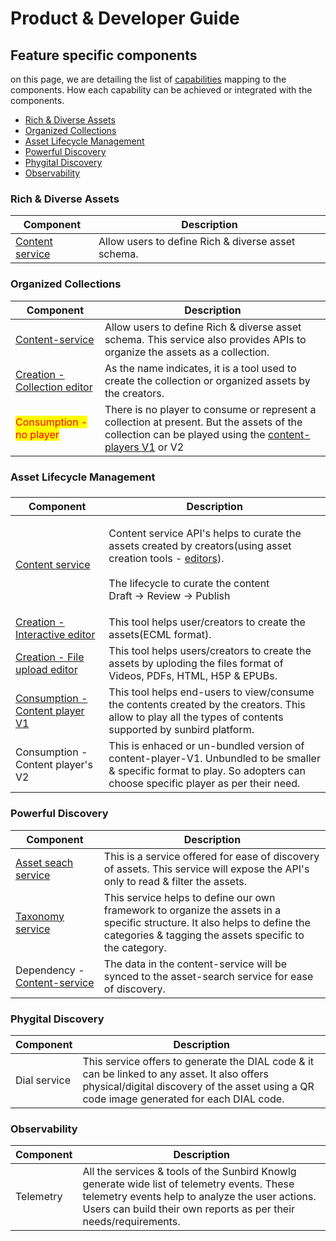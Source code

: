 # Product & Developer Guide

## Feature specific components

on this page, we are detailing the list of [capabilities](../capabilities/) mapping to the components. How each capability can be achieved or integrated with the components.

* [Rich & Diverse Assets](./#rich-and-diverse-assets)
* [Organized Collections](./#organized-collections)
* [Asset Lifecycle Management](./#asset-lifecycle-management)
* [Powerful Discovery](./#powerful-discovery)
* [Phygital Discovery](./#phygital-discovery)
* [Observability](./#observability)

### Rich & Diverse Assets

| Component                           | Description                                        |
| ----------------------------------- | -------------------------------------------------- |
| [Content service](content-service/) | Allow users to define Rich & diverse asset schema. |

### Organized Collections

| Component                                                     | Description                                                                                                                                                                       |
| ------------------------------------------------------------- | --------------------------------------------------------------------------------------------------------------------------------------------------------------------------------- |
| [Content-service](content-service/)                           | Allow users to define Rich & diverse asset schema. This service also provides APIs to organize the assets as a collection.                                                        |
| [Creation - Collection editor](editors/collection-editor-v2/) | As the name indicates, it is a tool used to create the collection or organized assets by the creators.                                                                            |
| <mark style="color:red;">Consumption - no player</mark>       | There is no player to consume or represent a collection at present. But the assets of the collection can be played using the [content-players V1](player/v1/common-player/) or V2 |

### Asset Lifecycle Management

###

| Component                                                   | Description                                                                                                                                                                                                        |
| ----------------------------------------------------------- | ------------------------------------------------------------------------------------------------------------------------------------------------------------------------------------------------------------------ |
| [Content service](content-service/)                         | <p>Content service API's helps to curate the assets created by creators(using asset creation tools - <a href="editors/">editors</a>).<br><br>The lifecycle to curate the content<br>Draft -> Review -> Publish</p> |
| [Creation - Interactive editor](editors/editor.md)          | This tool helps user/creators to create the assets(ECML format).                                                                                                                                                   |
| [Creation - File upload editor](editors/generic-editor/)    | This tool helps users/creators to create the assets by uploding the files format of Videos, PDFs, HTML, H5P & EPUBs.                                                                                               |
| [Consumption - Content player V1](player/v1/common-player/) | This tool helps end-users to view/consume the contents created by the creators. This allow to play all the types of contents supported by sunbird platform.                                                        |
| Consumption - Content player's V2                           | This is enhaced or un-bundled version of content-player-V1. Unbundled to be smaller & specific format to play. So adopters can choose specific player as per their need.                                           |

### Powerful Discovery

| Component                                        | Description                                                                                                                                                                          |
| ------------------------------------------------ | ------------------------------------------------------------------------------------------------------------------------------------------------------------------------------------ |
| [Asset seach service](assets-search-service/)    | This is a service offered for ease of discovery of assets. This service will expose the API's only to read & filter the assets.                                                      |
| [Taxonomy service](taxonomy-and-tagging/)        | This service helps to define our own framework to organize the assets in a specific structure. It also helps to define the categories & tagging the assets specific to the category. |
| Dependency - [Content-service](content-service/) | The data in the content-service will be synced to the asset-search service for ease of discovery.                                                                                    |

### Phygital Discovery

| Component    | Description                                                                                                                                                                               |
| ------------ | ----------------------------------------------------------------------------------------------------------------------------------------------------------------------------------------- |
| Dial service | This service offers to generate the DIAL code & it can be linked to any asset. It also offers physical/digital discovery of the asset using a QR code image generated for each DIAL code. |

### Observability

| Component | Description                                                                                                                                                                                                        |
| --------- | ------------------------------------------------------------------------------------------------------------------------------------------------------------------------------------------------------------------ |
| Telemetry | All the services & tools of the Sunbird Knowlg generate wide list of telemetry events. These telemetry events help to analyze the user actions. Users can build their own reports as per their needs/requirements. |

